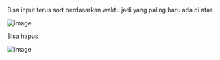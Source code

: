 Bisa input terus sort berdasarkan waktu jadi yang paling baru ada di atas

![image](https://github.com/Febry3/Motion_Week7/assets/121351049/19f24dba-2808-4b06-835a-bfa9ce054752)


Bisa hapus

![image](https://github.com/Febry3/Motion_Week7/assets/121351049/f1c3deb3-bf56-4a89-b5d6-29e1b454fc6f)
